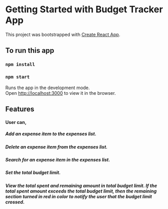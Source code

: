 # Getting Started with Budget Tracker App

This project was bootstrapped with [Create React App](https://github.com/facebook/create-react-app).

## To run this app

### `npm install`

### `npm start`

Runs the app in the development mode.\
Open [http://localhost:3000](http://localhost:3000) to view it in the browser.

## Features
#### User can,
##### Add an expense item to the expenses list.
##### Delete an expense item from the expenses list.
##### Search for an expense item in the expenses list.
##### Set the total budget limit.
##### View the total spent and remaining amount in total budget limit. If the total spent amount exceeds the total budget limit, then the remaining section turned in red in color to notify the user that the budget limit crossed. 
